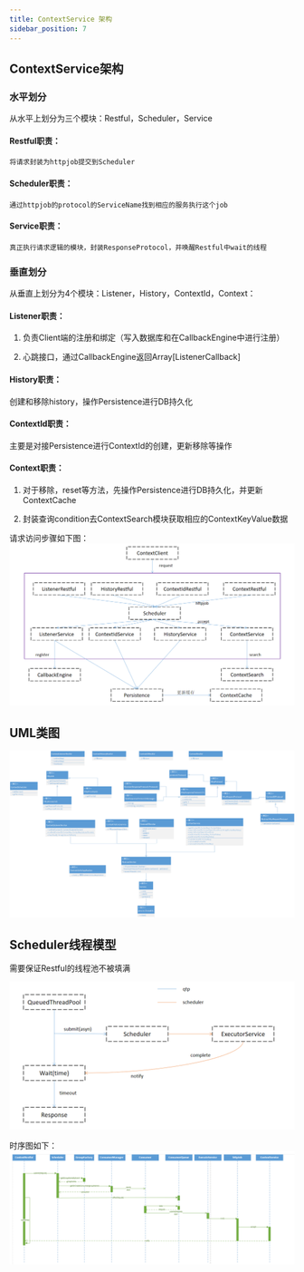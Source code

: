 ```yaml
---
title: ContextService 架构
sidebar_position: 7
---
```


## **ContextService架构**

### **水平划分**

从水平上划分为三个模块：Restful，Scheduler，Service

#### Restful职责：

    将请求封装为httpjob提交到Scheduler

#### Scheduler职责：

    通过httpjob的protocol的ServiceName找到相应的服务执行这个job

#### Service职责：

    真正执行请求逻辑的模块，封装ResponseProtocol，并唤醒Restful中wait的线程

### **垂直划分**
从垂直上划分为4个模块：Listener，History，ContextId，Context：

#### Listener职责：

1.  负责Client端的注册和绑定（写入数据库和在CallbackEngine中进行注册）

2.  心跳接口，通过CallbackEngine返回Array[ListenerCallback]

#### History职责：
创建和移除history，操作Persistence进行DB持久化

#### ContextId职责：
主要是对接Persistence进行ContextId的创建，更新移除等操作

#### Context职责：

1.  对于移除，reset等方法，先操作Persistence进行DB持久化，并更新ContextCache

2.  封装查询condition去ContextSearch模块获取相应的ContextKeyValue数据

请求访问步骤如下图：
![](/Images-zh/Architecture/Public_Enhancement_Service/ContextService/linkis-contextservice-service-01.png)

## **UML类图** 
![](/Images-zh/Architecture/Public_Enhancement_Service/ContextService/linkis-contextservice-service-02.png)

## **Scheduler线程模型**

需要保证Restful的线程池不被填满

![](/Images-zh/Architecture/Public_Enhancement_Service/ContextService/linkis-contextservice-service-03.png)

时序图如下：
![](/Images-zh/Architecture/Public_Enhancement_Service/ContextService/linkis-contextservice-service-04.png)


